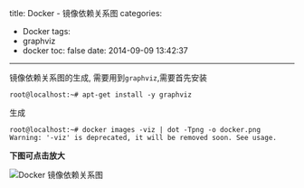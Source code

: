 title: Docker - 镜像依赖关系图
categories:
  - Docker
tags:
  - graphviz
  - docker
toc: false
date: 2014-09-09 13:42:37
---

镜像依赖关系图的生成, 需要用到`graphviz`,需要首先安装

```
root@localhost:~# apt-get install -y graphviz
```

<!-- more -->

生成

```
root@localhost:~# docker images -viz | dot -Tpng -o docker.png
Warning: '-viz' is deprecated, it will be removed soon. See usage.
```

**下图可点击放大**

![Docker 镜像依赖关系图][1]


  [1]: /assets/images/docker-image-dependencies.png